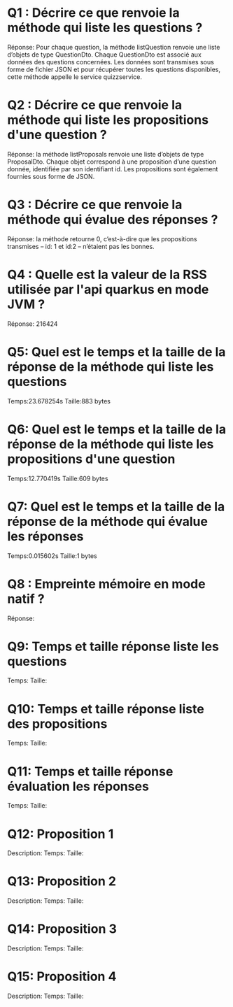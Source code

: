 # Q1 : Décrire ce que renvoie la méthode qui liste les questions ?
Réponse:
Pour chaque question, la méthode listQuestion renvoie une liste d’objets de type QuestionDto. Chaque QuestionDto est associé aux données des questions concernées. Les données sont transmises sous forme de fichier JSON et pour récupérer toutes les questions disponibles, cette méthode appelle le service quizzservice.
# Q2 : Décrire ce que renvoie la méthode qui liste les propositions d'une question ?
Réponse:
la méthode listProposals renvoie une liste d’objets de type ProposalDto. Chaque objet correspond à une proposition d’une question donnée, identifiée par son identifiant id. Les propositions sont également fournies sous forme de JSON. 
# Q3 : Décrire ce que renvoie la méthode qui évalue des réponses ?
Réponse:
la méthode retourne 0, c’est-à-dire que les propositions transmises – id: 1 et id:2 – n’étaient pas les bonnes. 
# Q4 : Quelle est la valeur de la RSS utilisée par l'api quarkus en mode JVM ?
Réponse:
216424
# Q5: Quel est le temps et la taille de la réponse  de la méthode qui liste les questions
Temps:23.678254s
Taille:883 bytes

# Q6: Quel est le temps et la taille de la réponse  de la méthode qui liste les propositions d'une question
Temps:12.770419s
Taille:609 bytes

# Q7: Quel est le temps et la taille de la réponse  de la méthode qui évalue les réponses
Temps:0.015602s
Taille:1 bytes

# Q8 : Empreinte mémoire en mode natif ?
Réponse:

# Q9: Temps et  taille  réponse   liste les questions
Temps:
Taille:

# Q10: Temps et  taille  réponse  liste des propositions
Temps:
Taille:

# Q11: Temps et  taille  réponse  évaluation les réponses
Temps:
Taille:

# Q12:  Proposition 1
Description:
Temps:
Taille:

# Q13:  Proposition 2
Description:
Temps:
Taille:

# Q14:  Proposition 3
Description:
Temps:
Taille:

# Q15:  Proposition 4
Description:
Temps:
Taille:
